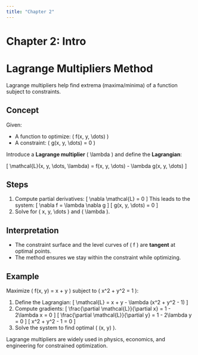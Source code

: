 ```yaml
---
title: "Chapter 2"
---
```


# Chapter 2: Intro

# Lagrange Multipliers Method

Lagrange multipliers help find extrema (maxima/minima) of a function subject to constraints.

## Concept

Given:
- A function to optimize: \( f(x, y, \dots) \)
- A constraint: \( g(x, y, \dots) = 0 \)

Introduce a **Lagrange multiplier** \( \lambda \) and define the **Lagrangian**:

\[
\mathcal{L}(x, y, \dots, \lambda) = f(x, y, \dots) - \lambda g(x, y, \dots)
\]

## Steps

1. Compute partial derivatives:
   \[
   \nabla \mathcal{L} = 0
   \]
   This leads to the system:
   \[
   \nabla f = \lambda \nabla g
   \]
   \[
   g(x, y, \dots) = 0
   \]
2. Solve for \( x, y, \dots \) and \( \lambda \).

## Interpretation

- The constraint surface and the level curves of \( f \) are **tangent** at optimal points.
- The method ensures we stay within the constraint while optimizing.

## Example

Maximize \( f(x, y) = x + y \) subject to \( x^2 + y^2 = 1 \):

1. Define the Lagrangian:
   \[
   \mathcal{L} = x + y - \lambda (x^2 + y^2 - 1)
   \]
2. Compute gradients:
   \[
   \frac{\partial \mathcal{L}}{\partial x} = 1 - 2\lambda x = 0
   \]
   \[
   \frac{\partial \mathcal{L}}{\partial y} = 1 - 2\lambda y = 0
   \]
   \[
   x^2 + y^2 - 1 = 0
   \]
3. Solve the system to find optimal \( (x, y) \).

Lagrange multipliers are widely used in physics, economics, and engineering for constrained optimization.


